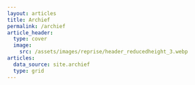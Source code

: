 ```yaml
---
layout: articles
title: Archief
permalink: /archief
article_header:
  type: cover
  image:
    src: /assets/images/reprise/header_reducedheight_3.webp
articles:
  data_source: site.archief
  type: grid
---
```

